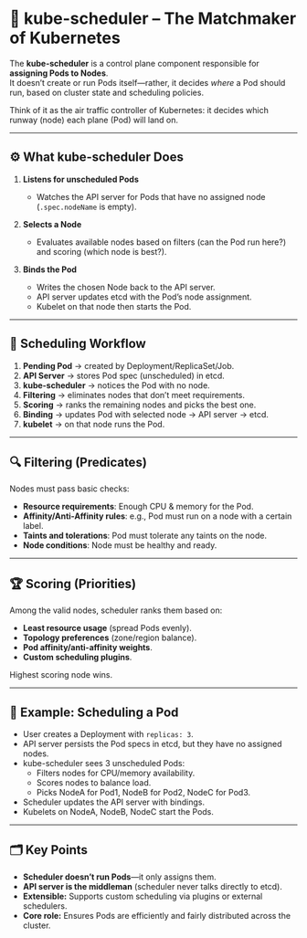 # 📌 kube-scheduler – The Matchmaker of Kubernetes

The **kube-scheduler** is a control plane component responsible for **assigning Pods to Nodes**.  
It doesn’t create or run Pods itself—rather, it decides *where* a Pod should run, based on cluster state and scheduling policies.  

Think of it as the air traffic controller of Kubernetes: it decides which runway (node) each plane (Pod) will land on.

---

## ⚙️ What kube-scheduler Does

1. **Listens for unscheduled Pods**  
   - Watches the API server for Pods that have no assigned node (`.spec.nodeName` is empty).  

2. **Selects a Node**  
   - Evaluates available nodes based on filters (can the Pod run here?) and scoring (which node is best?).  

3. **Binds the Pod**  
   - Writes the chosen Node back to the API server.  
   - API server updates etcd with the Pod’s node assignment.  
   - Kubelet on that node then starts the Pod.  

---

## 🔹 Scheduling Workflow

1. **Pending Pod** → created by Deployment/ReplicaSet/Job.  
2. **API Server** → stores Pod spec (unscheduled) in etcd.  
3. **kube-scheduler** → notices the Pod with no node.  
4. **Filtering** → eliminates nodes that don’t meet requirements.  
5. **Scoring** → ranks the remaining nodes and picks the best one.  
6. **Binding** → updates Pod with selected node → API server → etcd.  
7. **kubelet** → on that node runs the Pod.  

---

## 🔍 Filtering (Predicates)

Nodes must pass basic checks:
- **Resource requirements**: Enough CPU & memory for the Pod.  
- **Affinity/Anti-Affinity rules**: e.g., Pod must run on a node with a certain label.  
- **Taints and tolerations**: Pod must tolerate any taints on the node.  
- **Node conditions**: Node must be healthy and ready.  

---

## 🏆 Scoring (Priorities)

Among the valid nodes, scheduler ranks them based on:  
- **Least resource usage** (spread Pods evenly).  
- **Topology preferences** (zone/region balance).  
- **Pod affinity/anti-affinity weights**.  
- **Custom scheduling plugins**.  

Highest scoring node wins.

---

## 🔄 Example: Scheduling a Pod

- User creates a Deployment with `replicas: 3`.  
- API server persists the Pod specs in etcd, but they have no assigned nodes.  
- kube-scheduler sees 3 unscheduled Pods:  
  - Filters nodes for CPU/memory availability.  
  - Scores nodes to balance load.  
  - Picks NodeA for Pod1, NodeB for Pod2, NodeC for Pod3.  
- Scheduler updates the API server with bindings.  
- Kubelets on NodeA, NodeB, NodeC start the Pods.  

---

## 🗂️ Key Points

- **Scheduler doesn’t run Pods**—it only assigns them.  
- **API server is the middleman** (scheduler never talks directly to etcd).  
- **Extensible:** Supports custom scheduling via plugins or external schedulers.  
- **Core role:** Ensures Pods are efficiently and fairly distributed across the cluster.  
